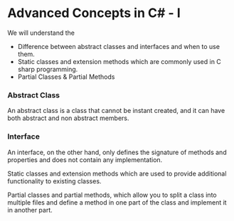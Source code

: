 # Advanced Concepts in C# - I

We will understand the&#x20;

* Difference between abstract classes and interfaces and when to use them.&#x20;
* Static classes and extension methods which are commonly used in C sharp programming.&#x20;
* Partial Classes & Partial Methods

### Abstract Class

An abstract class is a class that cannot be instant created, and it can have both abstract and non abstract members.&#x20;

### Interface

An interface, on the other hand, only defines the signature of methods and properties and does not contain any implementation.

Static classes and extension methods which are used to provide additional functionality to existing classes.&#x20;

Partial classes and partial methods, which allow you to split a class into multiple files and define a method in one part of the class and implement it in another part.

